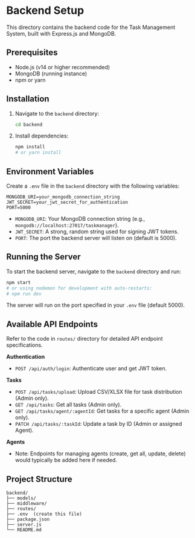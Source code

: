 # Backend Setup

This directory contains the backend code for the Task Management System, built with Express.js and MongoDB.

## Prerequisites

*   Node.js (v14 or higher recommended)
*   MongoDB (running instance)
*   npm or yarn

## Installation

1.  Navigate to the `backend` directory:

    ```bash
    cd backend
    ```

2.  Install dependencies:

    ```bash
    npm install
    # or yarn install
    ```

## Environment Variables

Create a `.env` file in the `backend` directory with the following variables:

```
MONGODB_URI=your_mongodb_connection_string
JWT_SECRET=your_jwt_secret_for_authentication
PORT=5000
```

*   `MONGODB_URI`: Your MongoDB connection string (e.g., `mongodb://localhost:27017/taskmanager`).
*   `JWT_SECRET`: A strong, random string used for signing JWT tokens.
*   `PORT`: The port the backend server will listen on (default is 5000).

## Running the Server

To start the backend server, navigate to the `backend` directory and run:

```bash
npm start
# or using nodemon for development with auto-restarts:
# npm run dev
```

The server will run on the port specified in your `.env` file (default 5000).

## Available API Endpoints

Refer to the code in `routes/` directory for detailed API endpoint specifications.

**Authentication**

*   `POST /api/auth/login`: Authenticate user and get JWT token.

**Tasks**

*   `POST /api/tasks/upload`: Upload CSV/XLSX file for task distribution (Admin only).
*   `GET /api/tasks`: Get all tasks (Admin only).
*   `GET /api/tasks/agent/:agentId`: Get tasks for a specific agent (Admin only).
*   `PATCH /api/tasks/:taskId`: Update a task by ID (Admin or assigned Agent).

**Agents**

*   Note: Endpoints for managing agents (create, get all, update, delete) would typically be added here if needed.

## Project Structure

```
backend/
├── models/
├── middleware/
├── routes/
├── .env  (create this file)
├── package.json
├── server.js
└── README.md
``` 